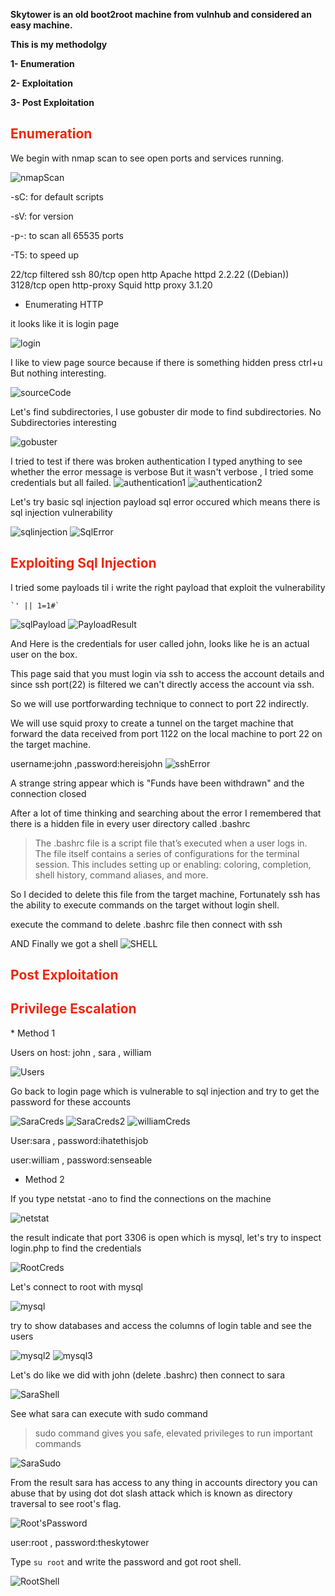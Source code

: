 **Skytower is an old boot2root machine from vulnhub and considered an easy machine.**

**This is my methodolgy** 

**1- Enumeration**

**2- Exploitation**

**3- Post Exploitation**

<h2 style="color:#ef260a;">Enumeration</h2>

We begin with nmap scan to see open ports and services running.

![nmapScan](https://user-images.githubusercontent.com/113348039/192632294-b57cf905-5618-4951-8eb6-0ba6c5f30976.png)


-sC: for default scripts

-sV: for version 

-p-: to scan all 65535 ports

-T5: to speed up 

22/tcp   filtered ssh
80/tcp   open     http       Apache httpd 2.2.22 ((Debian))
3128/tcp open     http-proxy Squid http proxy 3.1.20

* Enumerating HTTP 

it looks like it is login page 

![login](https://user-images.githubusercontent.com/113348039/192632658-46490dff-b6e8-4adb-ad4e-8493aabc1cc4.png)

I like to view page source because if there is something hidden press ctrl+u 
But nothing interesting.

![sourceCode](https://user-images.githubusercontent.com/113348039/192632788-d8cfe648-2419-4961-8892-3dd9b88476d7.png)

Let's find subdirectories, I use gobuster dir mode to find subdirectories.
No Subdirectories interesting

![gobuster](https://user-images.githubusercontent.com/113348039/192632995-f4c93e3b-83a2-41b9-bd0e-6840c7951ba9.png)

I tried to test if there was broken authentication
I typed anything to see whether the error message is verbose
But it wasn't verbose , I tried some credentials but all failed.
![authentication1](https://user-images.githubusercontent.com/113348039/192633177-d13e4d0a-4721-4261-875e-9312f2a52a8e.png)
![authentication2](https://user-images.githubusercontent.com/113348039/192633201-8c352223-ff99-4def-9221-5049abc4968d.png)


Let's try basic sql injection payload sql error occured which means there is sql injection vulnerability

![sqlinjection](https://user-images.githubusercontent.com/113348039/192633290-4261b337-80f0-4666-b209-a1a9db0bac97.png)
![SqlError](https://user-images.githubusercontent.com/113348039/192633384-6518d90d-014b-43b4-8333-3f3b41ce5e3b.png)

<h2 style="color:#ef260a;">Exploiting Sql Injection</h2>

I tried some payloads til i write the right payload that exploit the vulnerability

    `' || 1=1#`

![sqlPayload](https://user-images.githubusercontent.com/113348039/192633504-94c61129-bb41-4665-9d59-2ce84e45e926.png)
![PayloadResult](https://user-images.githubusercontent.com/113348039/192633571-3b84886d-174d-4af3-96e5-e8a5d151e1c0.png)


And Here is the credentials for user called john, looks like he is an actual user on the box.

This page said that you must login via ssh to access the account details and since ssh port(22) is filtered we can't directly access the account via ssh. 

So we will use portforwarding technique to connect to port 22 indirectly.

We will use squid proxy to create a tunnel on the target machine that forward the data received from port 1122 on the local machine to port 22 on the target machine.

username:john ,password:hereisjohn
![sshError](https://user-images.githubusercontent.com/113348039/192633844-1884277a-f280-40e5-96ec-a001a46a6452.png)

A strange string appear which is "Funds have been withdrawn" and the connection closed 

After a lot of time thinking and searching about the error I remembered that there is a hidden file in every user directory called .bashrc

> The .bashrc file is a script file that’s executed when a user logs in. The file itself contains a series of configurations for the terminal session. This includes setting up or enabling: coloring, completion, shell history, command aliases, and more.

So I decided to delete this file from the target machine, Fortunately ssh has the ability to execute commands on the target without login shell.

execute the command to delete .bashrc file then connect with ssh 

AND Finally we got a shell
![SHELL](https://user-images.githubusercontent.com/113348039/192634080-6d856eae-64b4-4119-bb3d-873f28bb07ba.png)

<h2 style="color:#ef260a;">Post Exploitation</h2>
<h2 style="color:#ef260a;">Privilege Escalation</h2>
* Method 1

Users on host: john , sara , william 

![Users](https://user-images.githubusercontent.com/113348039/192634528-073b0438-927c-4a8d-8e70-b068d42608be.png)

Go back to login page which is vulnerable to sql injection and try to get the password for these accounts

![SaraCreds](https://user-images.githubusercontent.com/113348039/192634637-161e0129-b3c9-4fee-b952-eed45e4f7210.png)
![SaraCreds2](https://user-images.githubusercontent.com/113348039/192634656-faca388e-4c4b-4a15-8ea1-d0d7f2e405ca.png)
![williamCreds](https://user-images.githubusercontent.com/113348039/192634673-72e84de7-73e4-4626-94c3-7e3d1f901117.png)

User:sara , password:ihatethisjob 

user:william , password:senseable 

* Method 2

If you type netstat -ano to find the connections on the machine 

![netstat](https://user-images.githubusercontent.com/113348039/192638758-fbb7031c-e643-450c-a1ed-26f605c77ecb.png)

the result indicate that port 3306 is open which is mysql, let's try to inspect login.php to find the credentials

![RootCreds](https://user-images.githubusercontent.com/113348039/192635518-7ebe47f8-5ca5-4d9b-bb1b-f1f0ca9ec081.png)

Let's connect to root with mysql 

![mysql](https://user-images.githubusercontent.com/113348039/192635899-43460e06-b28e-4513-ba84-6c4917d039b5.png)

try to show databases and access the columns of login table and see the users 

![mysql2](https://user-images.githubusercontent.com/113348039/192635956-77de720f-9a77-4f80-8fe8-26d460fe05a5.png)
![mysql3](https://user-images.githubusercontent.com/113348039/192635977-48549d0d-de18-45bb-9f8e-7f8d4058d7a1.png)

Let's do like we did with john (delete .bashrc) then connect to sara

![SaraShell](https://user-images.githubusercontent.com/113348039/192636078-06ad2e5f-7af7-4503-b0c8-2890204e8940.png)

See what sara can execute with sudo command  

> sudo command gives you safe, elevated privileges to run important commands

![SaraSudo](https://user-images.githubusercontent.com/113348039/192636126-f54e383b-9474-45e3-bb47-5fdad9d74400.png)

From the result sara has access to any thing in accounts directory you can abuse that by using dot dot slash attack which is known as directory traversal to see root's flag.

![Root'sPassword](https://user-images.githubusercontent.com/113348039/192636545-2f64c9cc-ae1b-4ba5-a24e-7ce113159d32.png)

user:root , password:theskytower

Type `su root` and write the password and got root shell.

![RootShell](https://user-images.githubusercontent.com/113348039/192636849-f62a4e97-c7ee-4f8f-9270-d8a34c5d0ca8.png)


